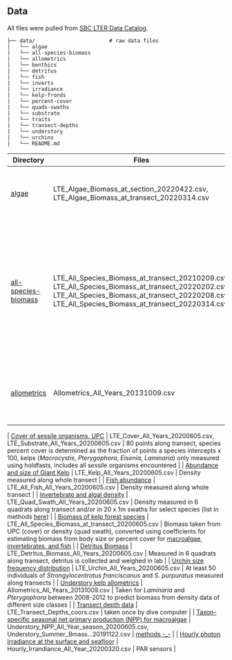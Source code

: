 ## Data

All files were pulled from [SBC LTER Data Catalog](https://sbclter.msi.ucsb.edu/data/catalog/).

    ├── data/                        # raw data files
    |   └── algae                                          
    |   └── all-species-biomass
    |   └── allometrics
    |   └── benthics
    |   └── detritus
    |   └── fish
    |   └── inverts
    |   └── irradiance
    |   └── kelp-fronds
    |   └── percent-cover
    |   └── quads-swaths
    |   └── substrate
    |   └── traits
    |   └── transect-depths
    |   └── understory
    |   └── urchins
    |   └── README.md  

| Directory | Files | Notes | 
| -------- | ----- | ----------- | 
| [algae](https://doi.org/10.6073/pasta/47db4ee01f516b0a47b7c585fd552645) | LTE_Algae_Biomass_at_section_20220422.csv, LTE_Algae_Biomass_at_transect_20220314.csv | combined universal point count (UPC) and density converted to biomass |
| [all-species-biomass](https://doi.org/10.6073/pasta/47db4ee01f516b0a47b7c585fd552645) | LTE_All_Species_Biomass_at_transect_20210209.csv, LTE_All_Species_Biomass_at_transect_20220202.csv, LTE_All_Species_Biomass_at_transect_20220208.csv, LTE_All_Species_Biomass_at_transect_20220314.csv | Biomass taken from UPC (cover) or density (quad swath), converted using coefficients for estimating biomass from body size or percent cover for [macroalgae, invertebrates, and fish](https://portal.edirepository.org/nis/mapbrowse?scope=knb-lter-sbc&identifier=127) |
| [allometrics](https://doi.org/10.6073/pasta/edff194a827cf11ce80e2ce07d14bf2f) | Allometrics_All_Years_20131009.csv | [morphometric measurements](https://sbclter.msi.ucsb.edu/external/Reef/Protocols/Long_Term_Kelp_Removal/Long_Term_Experiment_Protocol_Understory_Kelp_Allometrics.pdf) of _Pterygophora californica_ and _Laminaria farlowii_


| [Cover of sessile organisms, UPC](https://doi.org/10.6073/pasta/9ef0a3d317f6553e1600a0e5af016e43) | LTE_Cover_All_Years_20200605.csv, LTE_Substrate_All_Years_20200605.csv | 80 points along transect, species percent cover is determined as the fraction of points a species intercepts x 100, kelps (_Macrocystis_, _Pterygophora_, _Eisenia_, _Laminaria_) only measured using holdfasts, includes all sessile organisms encountered | 
| [Abundance and size of Giant Kelp](https://doi.org/10.6073/pasta/5bf131bc3b03ec9f59dc885629065824) | LTE_Kelp_All_Years_20200605.csv | Density measured along whole transect |
| [Fish abundance](https://doi.org/10.6073/pasta/ecf2e269db7a4807bcaa765422d8186c) | LTE_All_Fish_All_Years_20200605.csv | Density measured along whole transect |
| [Invertebrate and algal density](https://doi.org/10.6073/pasta/731d8515e67243716ccb4ee7a28b8843) | LTE_Quad_Swath_All_Years_20200605.csv | Density measured in 6 quadrats along transect and/or in 20 x 1m swaths for select species (list in methods [here](https://sbclter.msi.ucsb.edu/external/Reef/Protocols/Long_Term_Kelp_Removal/Long%20Term%20Experiment%20Protocol%20-%20Density%20of%20algae%20and%20invertebrates_5-30-20.pdf)) |
| [Biomass of kelp forest species](https://doi.org/10.6073/pasta/47db4ee01f516b0a47b7c585fd552645) | LTE_All_Species_Biomass_at_transect_20200605.csv | Biomass taken from UPC (cover) or density (quad swath), converted using coefficients for estimating biomass from body size or percent cover for [macroalgae, invertebrates, and fish](https://portal.edirepository.org/nis/mapbrowse?scope=knb-lter-sbc&identifier=127) |
| [Detritus Biomass](https://doi.org/10.6073/pasta/25ae07a87d5764c8eca62b88d695dd50) | LTE_Detritus_Biomass_All_Years_20200605.csv | Measured in 6 quadrats along transect, detritus is collected and weighed in lab |
| [Urchin size frequency distribution](https://doi.org/10.6073/pasta/5a1e9ef03aa47bd2225c0bb98a02a63b) | LTE_Urchin_All_Years_20200605.csv | At least 50 individuals of _Strongylocentrotus franciscanus_ and _S. purpuratus_ measured along transects |
| [Understory kelp allometrics](https://doi.org/10.6073/pasta/53f4dea6d9cc028760859d386be6169c) | Allometrics_All_Years_20131009.csv | Taken for _Laminaria_ and _Pterygophora_ between 2008-2012 to predict biomass from density data of different size classes |
| [Transect depth data](https://doi.org/10.6073/pasta/5b9116a15e1b2b47177ac835b6652596) | LTE_Transect_Depths_coors.csv | taken once by dive computer |
| [Taxon-specific seasonal net primary production (NPP) for macroalgae](https://doi.org/10.6073/pasta/d338c48ec580c052a59aec02c847c2bc) | Understory_NPP_All_Year_season_20200605.csv, Understory_Summer_Bmass...20191122.csv | [methods -_-](https://sbclter.msi.ucsb.edu/external/Reef/Protocols/Long_Term_Kelp_Removal/SBC_LTER_protocol_Reed_LTE_NPP_macroalgae_20200821.pdf) |
| [Hourly photon irradiance at the surface and seafloor](https://doi.org/10.6073/pasta/803abbcd7fb33bbfa9eff08521a397e8) | Hourly_Irrandiance_All_Year_20200320.csv | PAR sensors |
